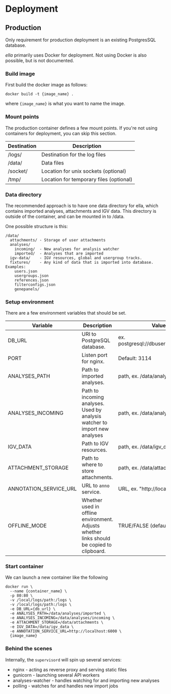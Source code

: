 # Deployment

## Production

Only requirement for production deployment is an existing PostgresSQL database.

*ella* primarily uses Docker for deployment. Not using Docker is also possible, but is not documented.

### Build image

First build the docker image as follows:

```
docker build -t {image_name} .
```

where `{image_name}` is what you want to name the image.

### Mount points

The production container defines a few mount points.
If you're not using containers for deployment, you can skip this section.

| Destination	| Description  	                          |
|------------	|----------------------	                  |
| /logs/      | Destination for the log files           |
| /data/      | Data files           	                  |
| /socket/    | Location for unix sockets (optional)    |
| /tmp/       | Location for temporary files (optional) |


### Data directory

The recommended approach is to have one data directory for ella, which contains imported analyses, attachments and IGV data. This directory is outside of the container, and can be mounted in to /data.

One possible structure is this:

```
/data/
  attachments/ - Storage of user attachments
  analyses/
    incoming/  - New analyses for analysis watcher
    imported/  - Analyses that are imported
  igv-data/    - IGV resources, global and usergroup tracks.
  fixtures/    - Any kind of data that is imported into database. Examples:
    users.json
    usergroups.json
    references.json
    filterconfigs.json
    genepanels/

```

### Setup environment

There are a few environment variables that should be set.

| Variable  	    | Description  	                                 | Values  |
|------------	    | ---------------------------------------------- | ------  |
| DB_URL    | URI to PostgreSQL database.	                         | ex. postgresql://dbuser@host/dbname   |
| PORT      | Listen port for nginx.	                         | Default: 3114   |
| ANALYSES_PATH   | Path to imported analyses. 	| path, ex. /data/analyses/imported |
| ANALYSES_INCOMING   | Path to incoming analyses. Used by analysis watcher to import new analyses 	| path, ex. /data/analyses/incoming |
| IGV_DATA   | Path to IGV resources. 	| path, ex. /data/igv_data |
| ATTACHMENT_STORAGE   | Path to where to store attachments. 	| path, ex. /data/attachments/ |
| ANNOTATION_SERVICE_URL   | URL to `anno` service. 	| URL, ex. "http://localhost:6000" |
| OFFLINE_MODE    | Whether used in offline environment. Adjusts whether links should be copied to clipboard.	| TRUE/FALSE (default: FALSE )    |


### Start container

We can launch a new container like the following

```
docker run \
  --name {container_name} \
  -p 80:80 \
  -v /local/logs/path:/logs \
  -v /local/logs/path:/logs \
  -e DB_URL={db_url} \
  -e ANALYSES_PATH=/data/analyses/imported \
  -e ANALYSES_INCOMING=/data/analyses/incoming \
  -e ATTACHMENT_STORAGE=/data/attachments \
  -e IGV_DATA=/data/igv_data \
  -e ANNOTATION_SERVICE_URL=http://localhost:6000 \
  {image_name}
```


### Behind the scenes

Internally, the `supervisord` will spin up several services:

  - nginx - acting as reverse proxy and serving static files
  - gunicorn - launching several API workers
  - analyses-watcher - handles watching for and importing new analyses
  - polling - watches for and handles new import jobs
